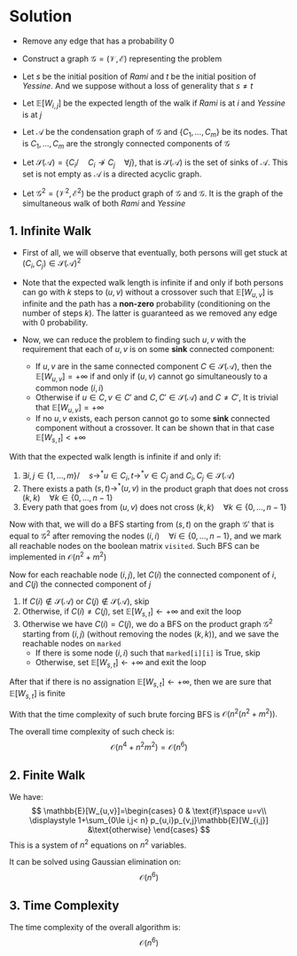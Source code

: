 # Solution

- Remove any edge that has a probability $0$
- Construct a graph $\mathcal{G}=(\mathcal{V},\mathcal{E})$ representing the problem
- Let $s$ be the initial position of *Rami* and $t$ be the initial position of *Yessine*. And we suppose without a loss of generality that $s\ne t$

- Let $\mathbb{E}[W_{i,j}]$ be the expected length of the walk if *Rami* is at $i$ and *Yessine* is at $j$

- Let $\mathcal{A}$ be the condensation graph of $\mathcal{G}$ and $\{C_1,\dots,C_m\}$ be its nodes. That is $C_1,\dots,C_m$ are the strongly connected components of $\mathcal{G}$

- Let $\mathcal{S}(\mathcal{A})=\{C_i/\quad C_i\nrightarrow C_j \quad\forall j\},$ that is $\mathcal{S}(\mathcal{A})$ is the set of sinks of $\mathcal{A}.$ This set is not empty as $\mathcal{A}$ is a directed acyclic graph.

- Let $\mathcal{G}^2=(\mathcal{V}^2,\mathcal{E}^2)$ be the product graph of $\mathcal{G}$ and $\mathcal{G}.$ It is the graph of the simultaneous walk of both *Rami* and *Yessine*

  

## 1. Infinite Walk

- First of all, we will observe that eventually, both persons will get stuck at $(C_i,C_j)\in\mathcal{S}(\mathcal{A})^2$

- Note that the expected walk length is infinite if and only if both persons can go with $k$ steps to $(u,v)$ without a crossover such that $\mathbb{E}[W_{u,v}]$ is infinite and the path has a **non-zero** probability (conditioning on the number of steps $k$). The latter is guaranteed as we removed any edge with $0$ probability.
- Now, we can reduce the problem to finding such $u,v$ with the requirement that each of $u,v$ is on some **sink** connected component:
  - If $u,v$ are in the same connected component $C\in\mathcal{S}(\mathcal{A}),$ then the $\mathbb{E}[W_{u,v}]=+\infty$ if and only if $(u,v)$ cannot go simultaneously to a common node $(i,i)$ 
  - Otherwise if $u\in C,v \in C'$ and $C,C'\in\mathcal{S}(\mathcal{A})$ and $C\ne C'$, It is trivial that $\mathbb{E}[W_{u,v}]=+\infty$
  - If no $u,v$ exists, each person cannot go to some **sink** connected component without a crossover. It can be shown that in that case $\mathbb{E}[W_{s,t}]<+\infty$

With that the expected walk length is infinite if and only if:

1. $\exists i,j\in\{1,\dots,m\}/\quad s\rightarrow^*u\in C_i,t\rightarrow^*v\in C_j$ and $C_i,C_j\in\mathcal{S}(\mathcal{A})$
2. There exists a path $(s,t)\rightarrow ^* (u,v)$ in the product graph that does not cross $(k,k)\quad \forall k\in\{0,\dots,n-1\}$
3. Every path that goes from $(u,v)$ does not cross $(k,k) \quad \forall k\in\{0,\dots,n-1\}$

Now with that, we will do a BFS starting from $(s,t)$ on the graph $\mathcal{G}'$ that is equal to $\mathcal{G}^2$ after removing the nodes $(i,i)\quad \forall i\in\{0,\dots,n-1\},$ and we mark all reachable nodes on the boolean matrix `visited`. Such BFS can be implemented in $\mathcal{O}(n^2+m^2)$

Now for each reachable node $(i,j),$ let $C(i)$ the connected component of $i,$ and $C(j)$ the connected component of $j$ 

1. If $C(i)\notin \mathcal{S}(\mathcal{A})$ or $C(j)\notin \mathcal{S}(\mathcal{A}),$ skip
2. Otherwise, if $C(i)\neq C(j),$ set $\mathbb{E}[W_{s,t}]\leftarrow +\infty$ and exit the loop
3. Otherwise we have $C(i)=C(j)$, we do a BFS on the product graph $\mathcal{G}^2$ starting from $(i,j)$ (without removing the nodes $(k,k)$), and we save the reachable nodes on `marked` 
   - If there is some node $(i,i)$ such that `marked[i][i]` is True, skip
   - Otherwise, set $\mathbb{E}[W_{s,t}]\leftarrow +\infty$ and exit the loop

After that if there is no assignation $\mathbb{E}[W_{s,t}]\leftarrow +\infty,$ then we are sure that $\mathbb{E}[W_{s,t}]$ is finite

With that the time complexity of such brute forcing BFS is $\mathcal{O}(n^2(n^2+m^2)).$

The overall time complexity of such check is:
$$
\mathcal{O}(n^4+n^2m^2)=\mathcal{O}(n^6)
$$

## 2. Finite Walk

We have:
$$
\mathbb{E}[W_{u,v}]=\begin{cases}
0 & \text{if}\space u=v\\
\displaystyle 1+\sum_{0\le i,j< n} p_{u,i}p_{v,j}\mathbb{E}[W_{i,j}] &\text{otherwise} 
\end{cases}
$$
This is a system of $n^2$ equations on $n^2$ variables.

It can be solved using Gaussian elimination on:
$$
\mathcal{O}(n^6)
$$

## 3. Time Complexity

The time complexity of the overall algorithm is:
$$
\mathcal{O}(n^6)
$$

